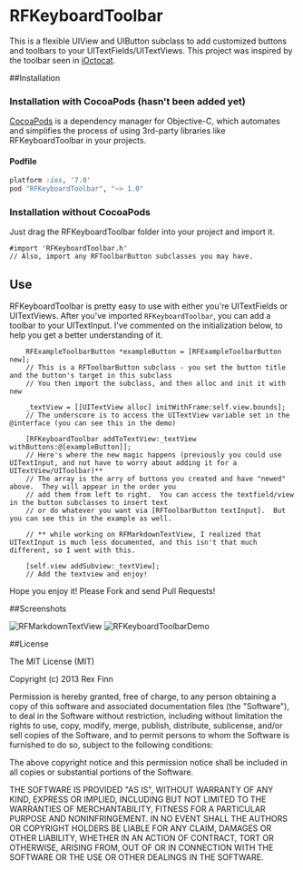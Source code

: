 RFKeyboardToolbar
=================

This is a flexible UIView and UIButton subclass to add customized buttons and toolbars to your UITextFields/UITextViews.  This project was inspired by the toolbar seen in [iOctocat](http://ioctocat.com).

##Installation

### Installation with CocoaPods (hasn't been added yet)

[CocoaPods](http://cocoapods.org) is a dependency manager for Objective-C, which automates and simplifies the process of using 3rd-party libraries like RFKeyboardToolbar in your projects.

#### Podfile

```ruby
platform :ios, '7.0'
pod "RFKeyboardToolbar", "~> 1.0"
```

### Installation without CocoaPods

Just drag the RFKeyboardToolbar folder into your project and import it.

```
#import 'RFKeyboardToolbar.h'
// Also, import any RFToolbarButton subclasses you may have.
```

## Use

RFKeyboardToolbar is pretty easy to use with either you're UITextFields or UITextViews.  After you've imported `RFKeyboardToolbar`, you can add a toolbar to your UITextInput.  I've commented on the initialization below, to help you get a better understanding of it.

```obj-c
    RFExampleToolbarButton *exampleButton = [RFExampleToolbarButton new];
    // This is a RFToolbarButton subclass - you set the button title and the button's target in this subclass
    // You then import the subclass, and then alloc and init it with new
    
    _textView = [[UITextView alloc] initWithFrame:self.view.bounds];
    // The underscore is to access the UITextView variable set in the @interface (you can see this in the demo)
    
    [RFKeyboardToolbar addToTextView:_textView withButtons:@[exampleButton]];
    // Here's where the new magic happens (previously you could use UITextInput, and not have to worry about adding it for a UITextView/UIToolbar)**
    // The array is the arry of buttons you created and have "newed" above.  They will appear in the order you
    // add them from left to right.  You can access the textfield/view in the button subclasses to insert text
    // or do whatever you want via [RFToolbarButton textInput].  But you can see this in the example as well.
    
    // ** while working on RFMarkdownTextView, I realized that UITextInput is much less documented, and this isn't that much different, so I went with this.
    
    [self.view addSubview:_textView];
    // Add the textview and enjoy!
```

Hope you enjoy it!  Please Fork and send Pull Requests!

##Screenshots

![RFMarkdownTextView](http://i.imgur.com/NEAocbW.png)
![RFKeyboardToolbarDemo](http://i.imgur.com/WmMIPyV.png)

##License

The MIT License (MIT)

Copyright (c) 2013 Rex Finn

Permission is hereby granted, free of charge, to any person obtaining a copy of
this software and associated documentation files (the "Software"), to deal in
the Software without restriction, including without limitation the rights to
use, copy, modify, merge, publish, distribute, sublicense, and/or sell copies of
the Software, and to permit persons to whom the Software is furnished to do so,
subject to the following conditions:

The above copyright notice and this permission notice shall be included in all
copies or substantial portions of the Software.

THE SOFTWARE IS PROVIDED "AS IS", WITHOUT WARRANTY OF ANY KIND, EXPRESS OR
IMPLIED, INCLUDING BUT NOT LIMITED TO THE WARRANTIES OF MERCHANTABILITY, FITNESS
FOR A PARTICULAR PURPOSE AND NONINFRINGEMENT. IN NO EVENT SHALL THE AUTHORS OR
COPYRIGHT HOLDERS BE LIABLE FOR ANY CLAIM, DAMAGES OR OTHER LIABILITY, WHETHER
IN AN ACTION OF CONTRACT, TORT OR OTHERWISE, ARISING FROM, OUT OF OR IN
CONNECTION WITH THE SOFTWARE OR THE USE OR OTHER DEALINGS IN THE SOFTWARE.
